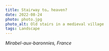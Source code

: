 ```yaml
---
title: Stairway to… heaven?
date: 2022-08-24
photo: photo.jpg
photo_alt: Old stairs in a medieval village
tags: Landscape
---
```


_Mirabel-aux-baronnies, France_
